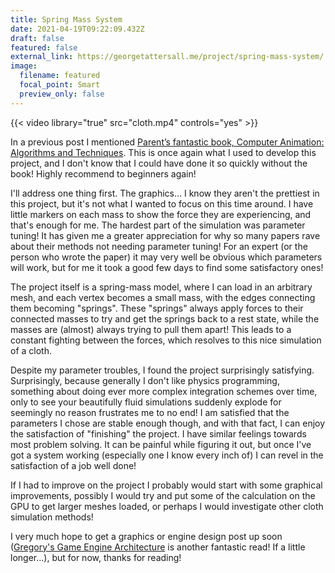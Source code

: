 ```yaml
---
title: Spring Mass System
date: 2021-04-19T09:22:09.432Z
draft: false
featured: false
external_link: https://georgetattersall.me/project/spring-mass-system/
image:
  filename: featured
  focal_point: Smart
  preview_only: false
---
```

<!--StartFragment-->

{{< video library="true" src="cloth.mp4" controls="yes" >}}

<!--EndFragment-->

In a previous post I mentioned [Parent’s fantastic book, Computer Animation: Algorithms and Techniques](https://www.amazon.co.uk/Computer-Animation-Algorithms-Rick-Parent/dp/0124158420). This is once again what I used to develop this project, and I don't know that I could have done it so quickly without the book! Highly recommend to beginners again!

I'll address one thing first. The graphics... I know they aren't the prettiest in this project, but it's not what I wanted to focus on this time around. I have little markers on each mass to show the force they are experiencing, and that's enough for me. The hardest part of the simulation was parameter tuning! It has given me a greater appreciation for why so many papers rave about their methods not needing parameter tuning! For an expert (or the person who wrote the paper) it may very well be obvious which parameters will work, but for me it took a good few days to find some satisfactory ones!

The project itself is a spring-mass model, where I can load in an arbitrary mesh, and each vertex becomes a small mass, with the edges connecting them becoming "springs". These "springs" always apply forces to their connected masses to try and get the springs back to a rest state, while the masses are (almost) always trying to pull them apart! This leads to a constant fighting between the forces, which resolves to this nice simulation of a cloth.

Despite my parameter troubles, I found the project surprisingly satisfying. Surprisingly, because generally I don't like physics programming, something about doing ever more complex integration schemes over time, only to see your beautifully fluid simulations suddenly explode for seemingly no reason frustrates me to no end! I am satisfied that the parameters I chose are stable enough though, and with that fact, I can enjoy the satisfaction of "finishing" the project. I have similar feelings towards most problem solving. It can be painful while figuring it out, but once I've got a system working (especially one I know every inch of) I can revel in the satisfaction of a job well done!

If I had to improve on the project I probably would start with some graphical improvements, possibly I would try and put some of the calculation on the GPU to get larger meshes loaded, or perhaps I would investigate other cloth simulation methods!

I very much hope to get a graphics or engine design post up soon ([Gregory's Game Engine Architecture](https://www.gameenginebook.com/) is another fantastic read! If a little longer...), but for now, thanks for reading!